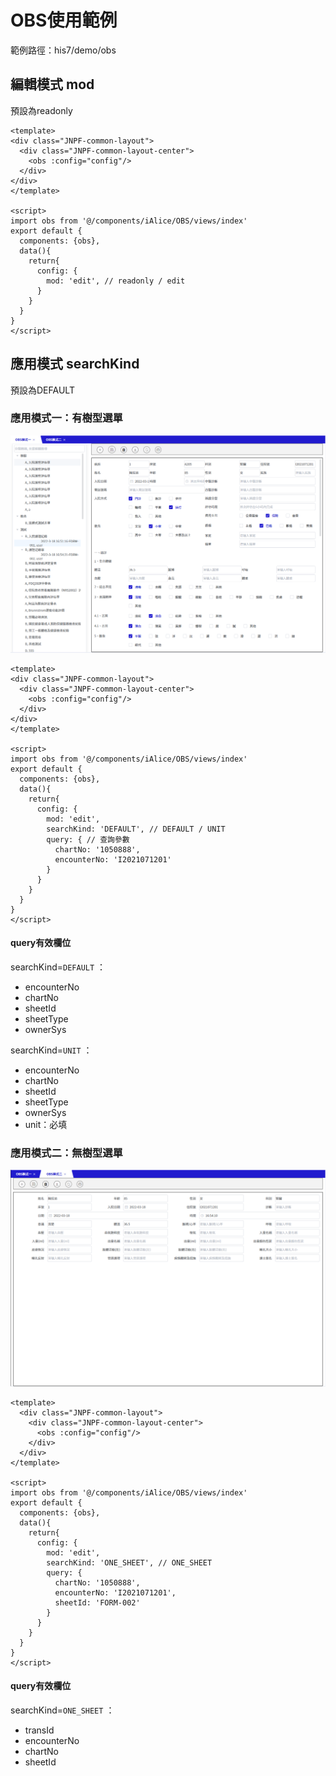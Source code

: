 # OBS使用範例

範例路徑：his7/demo/obs

## 編輯模式 mod

預設為readonly

```vue
<template>
<div class="JNPF-common-layout">
  <div class="JNPF-common-layout-center">
    <obs :config="config"/>
  </div>
</div>
</template>

<script>
import obs from '@/components/iAlice/OBS/views/index'
export default {
  components: {obs},
  data(){
    return{
      config: {
        mod: 'edit', // readonly / edit
      }
    }
  }
}
</script>
```

## 應用模式 searchKind

預設為DEFAULT

### 應用模式一：有樹型選單

<img src="image-20220421154145335.png" alt="image-20220421154145335" style="zoom:70%;" />

```vue
<template>
<div class="JNPF-common-layout">
  <div class="JNPF-common-layout-center">
    <obs :config="config"/>
  </div>
</div>
</template>

<script>
import obs from '@/components/iAlice/OBS/views/index'
export default {
  components: {obs},
  data(){
    return{
      config: {
        mod: 'edit', 
        searchKind: 'DEFAULT', // DEFAULT / UNIT
        query: { // 查詢參數
          chartNo: '1050888',
          encounterNo: 'I2021071201'
        }
      }
    }
  }
}
</script>
```

#### query有效欄位

searchKind=`DEFAULT` ：

- encounterNo
- chartNo
- sheetId 
- sheetType
- ownerSys

searchKind=`UNIT` ：

- encounterNo
- chartNo
- sheetId 
- sheetType
- ownerSys
- unit：必填

### 應用模式二：無樹型選單

<img src="image-20220421154215050.png" alt="image-20220421154215050" style="zoom:70%;" />

```vue
<template>
  <div class="JNPF-common-layout">
    <div class="JNPF-common-layout-center">
      <obs :config="config"/>
    </div>
  </div>
</template>

<script>
import obs from '@/components/iAlice/OBS/views/index'
export default {
  components: {obs},
  data(){
    return{
      config: {
        mod: 'edit',
        searchKind: 'ONE_SHEET', // ONE_SHEET
        query: {
          chartNo: '1050888',
          encounterNo: 'I2021071201',
          sheetId: 'FORM-002'
        }
      }
    }
  }
}
</script>
```

#### query有效欄位

searchKind=`ONE_SHEET` ：

- transId
- encounterNo
- chartNo
- sheetId
